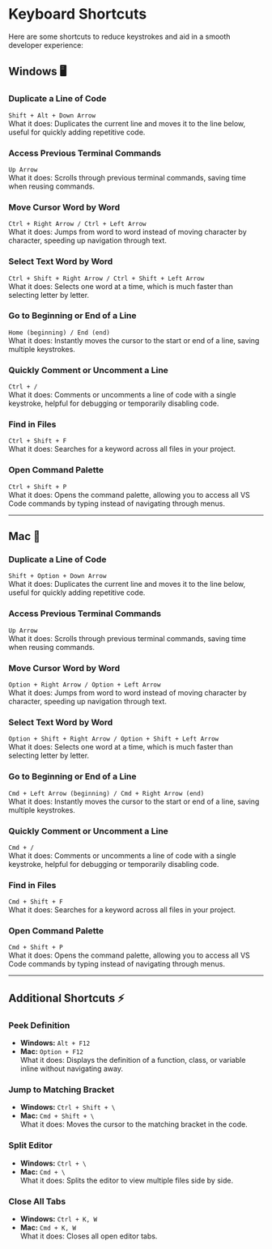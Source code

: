 # Keyboard Shortcuts


Here are some shortcuts to reduce keystrokes and aid in a smooth developer experience:


## **Windows 🖥️**


### **Duplicate a Line of Code**  
`Shift + Alt + Down Arrow`  
What it does: Duplicates the current line and moves it to the line below, useful for quickly adding repetitive code.


### **Access Previous Terminal Commands**  
`Up Arrow`  
What it does: Scrolls through previous terminal commands, saving time when reusing commands.


### **Move Cursor Word by Word**  
`Ctrl + Right Arrow / Ctrl + Left Arrow`  
What it does: Jumps from word to word instead of moving character by character, speeding up navigation through text.


### **Select Text Word by Word**  
`Ctrl + Shift + Right Arrow / Ctrl + Shift + Left Arrow`  
What it does: Selects one word at a time, which is much faster than selecting letter by letter.


### **Go to Beginning or End of a Line**  
`Home (beginning) / End (end)`  
What it does: Instantly moves the cursor to the start or end of a line, saving multiple keystrokes.


### **Quickly Comment or Uncomment a Line**  
`Ctrl + /`  
What it does: Comments or uncomments a line of code with a single keystroke, helpful for debugging or temporarily disabling code.


### **Find in Files**  
`Ctrl + Shift + F`  
What it does: Searches for a keyword across all files in your project.


### **Open Command Palette**  
`Ctrl + Shift + P`  
What it does: Opens the command palette, allowing you to access all VS Code commands by typing instead of navigating through menus.


---


## **Mac 🍏**


### **Duplicate a Line of Code**  
`Shift + Option + Down Arrow`  
What it does: Duplicates the current line and moves it to the line below, useful for quickly adding repetitive code.


### **Access Previous Terminal Commands**  
`Up Arrow`  
What it does: Scrolls through previous terminal commands, saving time when reusing commands.


### **Move Cursor Word by Word**  
`Option + Right Arrow / Option + Left Arrow`  
What it does: Jumps from word to word instead of moving character by character, speeding up navigation through text.


### **Select Text Word by Word**  
`Option + Shift + Right Arrow / Option + Shift + Left Arrow`  
What it does: Selects one word at a time, which is much faster than selecting letter by letter.


### **Go to Beginning or End of a Line**  
`Cmd + Left Arrow (beginning) / Cmd + Right Arrow (end)`  
What it does: Instantly moves the cursor to the start or end of a line, saving multiple keystrokes.


### **Quickly Comment or Uncomment a Line**  
`Cmd + /`  
What it does: Comments or uncomments a line of code with a single keystroke, helpful for debugging or temporarily disabling code.


### **Find in Files**  
`Cmd + Shift + F`  
What it does: Searches for a keyword across all files in your project.


### **Open Command Palette**  
`Cmd + Shift + P`  
What it does: Opens the command palette, allowing you to access all VS Code commands by typing instead of navigating through menus.


---


## **Additional Shortcuts ⚡**


### **Peek Definition**  
- **Windows:** `Alt + F12`  
- **Mac:** `Option + F12`  
What it does: Displays the definition of a function, class, or variable inline without navigating away.


### **Jump to Matching Bracket**  
- **Windows:** `Ctrl + Shift + \`  
- **Mac:** `Cmd + Shift + \`  
What it does: Moves the cursor to the matching bracket in the code.


### **Split Editor**  
- **Windows:** `Ctrl + \`  
- **Mac:** `Cmd + \`  
What it does: Splits the editor to view multiple files side by side.


### **Close All Tabs**  
- **Windows:** `Ctrl + K, W`  
- **Mac:** `Cmd + K, W`  
What it does: Closes all open editor tabs.



